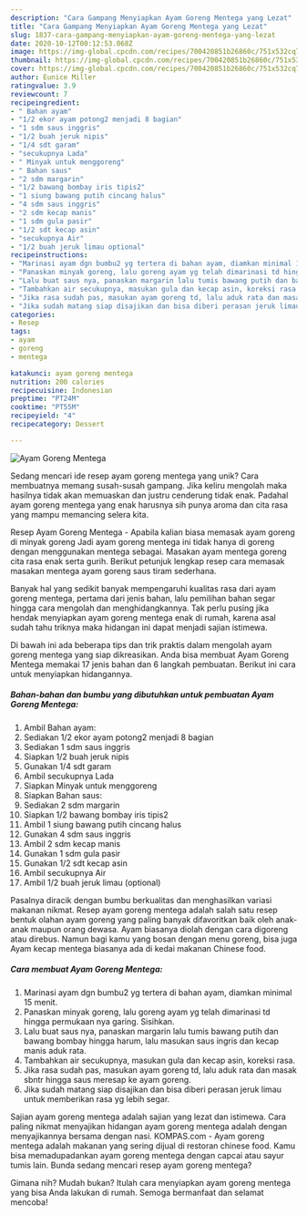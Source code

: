 ```yaml
---
description: "Cara Gampang Menyiapkan Ayam Goreng Mentega yang Lezat"
title: "Cara Gampang Menyiapkan Ayam Goreng Mentega yang Lezat"
slug: 1837-cara-gampang-menyiapkan-ayam-goreng-mentega-yang-lezat
date: 2020-10-12T00:12:53.068Z
image: https://img-global.cpcdn.com/recipes/700420851b26860c/751x532cq70/ayam-goreng-mentega-foto-resep-utama.jpg
thumbnail: https://img-global.cpcdn.com/recipes/700420851b26860c/751x532cq70/ayam-goreng-mentega-foto-resep-utama.jpg
cover: https://img-global.cpcdn.com/recipes/700420851b26860c/751x532cq70/ayam-goreng-mentega-foto-resep-utama.jpg
author: Eunice Miller
ratingvalue: 3.9
reviewcount: 7
recipeingredient:
- " Bahan ayam"
- "1/2 ekor ayam potong2 menjadi 8 bagian"
- "1 sdm saus inggris"
- "1/2 buah jeruk nipis"
- "1/4 sdt garam"
- "secukupnya Lada"
- " Minyak untuk menggoreng"
- " Bahan saus"
- "2 sdm margarin"
- "1/2 bawang bombay iris tipis2"
- "1 siung bawang putih cincang halus"
- "4 sdm saus inggris"
- "2 sdm kecap manis"
- "1 sdm gula pasir"
- "1/2 sdt kecap asin"
- "secukupnya Air"
- "1/2 buah jeruk limau optional"
recipeinstructions:
- "Marinasi ayam dgn bumbu2 yg tertera di bahan ayam, diamkan minimal 15 menit."
- "Panaskan minyak goreng, lalu goreng ayam yg telah dimarinasi td hingga permukaan nya garing. Sisihkan."
- "Lalu buat saus nya, panaskan margarin lalu tumis bawang putih dan bawang bombay hingga harum, lalu masukan saus ingris dan kecap manis aduk rata."
- "Tambahkan air secukupnya, masukan gula dan kecap asin, koreksi rasa."
- "Jika rasa sudah pas, masukan ayam goreng td, lalu aduk rata dan masak sbntr hingga saus meresap ke ayam goreng."
- "Jika sudah matang siap disajikan dan bisa diberi perasan jeruk limau untuk memberikan rasa yg lebih segar."
categories:
- Resep
tags:
- ayam
- goreng
- mentega

katakunci: ayam goreng mentega 
nutrition: 200 calories
recipecuisine: Indonesian
preptime: "PT24M"
cooktime: "PT55M"
recipeyield: "4"
recipecategory: Dessert

---
```



![Ayam Goreng Mentega](https://img-global.cpcdn.com/recipes/700420851b26860c/751x532cq70/ayam-goreng-mentega-foto-resep-utama.jpg)

Sedang mencari ide resep ayam goreng mentega yang unik? Cara membuatnya memang susah-susah gampang. Jika keliru mengolah maka hasilnya tidak akan memuaskan dan justru cenderung tidak enak. Padahal ayam goreng mentega yang enak harusnya sih punya aroma dan cita rasa yang mampu memancing selera kita.

Resep Ayam Goreng Mentega - Apabila kalian biasa memasak ayam goreng di minyak goreng Jadi ayam goreng mentega ini tidak hanya di goreng dengan menggunakan mentega sebagai. Masakan ayam mentega goreng cita rasa enak serta gurih. Berikut petunjuk lengkap resep cara memasak masakan mentega ayam goreng saus tiram sederhana.

Banyak hal yang sedikit banyak mempengaruhi kualitas rasa dari ayam goreng mentega, pertama dari jenis bahan, lalu pemilihan bahan segar hingga cara mengolah dan menghidangkannya. Tak perlu pusing jika hendak menyiapkan ayam goreng mentega enak di rumah, karena asal sudah tahu triknya maka hidangan ini dapat menjadi sajian istimewa.


Di bawah ini ada beberapa tips dan trik praktis dalam mengolah ayam goreng mentega yang siap dikreasikan. Anda bisa membuat Ayam Goreng Mentega memakai 17 jenis bahan dan 6 langkah pembuatan. Berikut ini cara untuk menyiapkan hidangannya.

<!--inarticleads1-->

##### Bahan-bahan dan bumbu yang dibutuhkan untuk pembuatan Ayam Goreng Mentega:

1. Ambil  Bahan ayam:
1. Sediakan 1/2 ekor ayam potong2 menjadi 8 bagian
1. Sediakan 1 sdm saus inggris
1. Siapkan 1/2 buah jeruk nipis
1. Gunakan 1/4 sdt garam
1. Ambil secukupnya Lada
1. Siapkan  Minyak untuk menggoreng
1. Siapkan  Bahan saus:
1. Sediakan 2 sdm margarin
1. Siapkan 1/2 bawang bombay iris tipis2
1. Ambil 1 siung bawang putih cincang halus
1. Gunakan 4 sdm saus inggris
1. Ambil 2 sdm kecap manis
1. Gunakan 1 sdm gula pasir
1. Gunakan 1/2 sdt kecap asin
1. Ambil secukupnya Air
1. Ambil 1/2 buah jeruk limau (optional)


Pasalnya diracik dengan bumbu berkualitas dan menghasilkan variasi makanan nikmat. Resep ayam goreng mentega adalah salah satu resep bentuk olahan ayam goreng yang paling banyak difavoritkan baik oleh anak-anak maupun orang dewasa. Ayam biasanya diolah dengan cara digoreng atau direbus. Namun bagi kamu yang bosan dengan menu goreng, bisa juga Ayam kecap mentega biasanya ada di kedai makanan Chinese food. 

<!--inarticleads2-->

##### Cara membuat Ayam Goreng Mentega:

1. Marinasi ayam dgn bumbu2 yg tertera di bahan ayam, diamkan minimal 15 menit.
1. Panaskan minyak goreng, lalu goreng ayam yg telah dimarinasi td hingga permukaan nya garing. Sisihkan.
1. Lalu buat saus nya, panaskan margarin lalu tumis bawang putih dan bawang bombay hingga harum, lalu masukan saus ingris dan kecap manis aduk rata.
1. Tambahkan air secukupnya, masukan gula dan kecap asin, koreksi rasa.
1. Jika rasa sudah pas, masukan ayam goreng td, lalu aduk rata dan masak sbntr hingga saus meresap ke ayam goreng.
1. Jika sudah matang siap disajikan dan bisa diberi perasan jeruk limau untuk memberikan rasa yg lebih segar.


Sajian ayam goreng mentega adalah sajian yang lezat dan istimewa. Cara paling nikmat menyajikan hidangan ayam goreng mentega adalah dengan menyajikannya bersama dengan nasi. KOMPAS.com - Ayam goreng mentega adalah makanan yang sering dijual di restoran chinese food. Kamu bisa memadupadankan ayam goreng mentega dengan capcai atau sayur tumis lain. Bunda sedang mencari resep ayam goreng mentega? 

Gimana nih? Mudah bukan? Itulah cara menyiapkan ayam goreng mentega yang bisa Anda lakukan di rumah. Semoga bermanfaat dan selamat mencoba!
